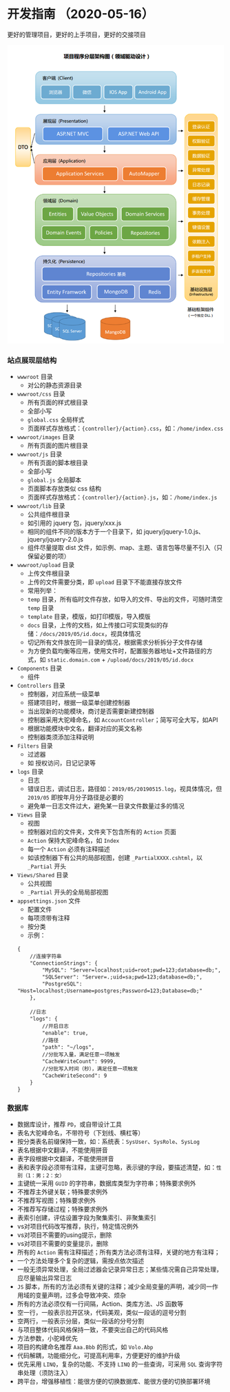 # 开发指南 （2020-05-16）
更好的管理项目，更好的上手项目，更好的交接项目

![项目分层架构](static/project/la.png)

### 站点展现层结构
- `wwwroot` 目录
    - 对公的静态资源目录
- `wwwroot/css` 目录
    - 所有页面的样式根目录
    - 全部小写
    - `global.css` 全局样式
    - 页面样式存放格式：`{controller}/{action}.css`，如：`/home/index.css`
- `wwwroot/images` 目录
    - 所有页面的图片根目录
- `wwwroot/js` 目录
    - 所有页面的脚本根目录
    - 全部小写
    - `global.js` 全局脚本
    - 页面脚本存放类似 css 结构
    - 页面样式存放格式：`{controller}/{action}.js`，如：`/home/index.js`
- `wwwroot/lib` 目录
    - 公共组件根目录
    - 如引用的 jquery 包，jquery/xxx.js
    - 相同的组件不同的版本方于一个目录下，如 jquery/jquery-1.0.js、jquery/jquery-2.0.js
    - 组件尽量提取 dist 文件，如示例、map、主题、语言包等尽量不引入（只保留必要的项）
- `wwwroot/upload` 目录
    - 上传文件根目录
    - 上传的文件需要分类，即 `upload` 目录下不能直接存放文件
    - 常用列举：
    - `temp` 目录，所有临时文件存放，如导入的文件、导出的文件，可随时清空 `temp` 目录
    - `template` 目录，模版，如打印模版，导入模版
    - `docs` 目录，上传的文档，如上传接口可实现类似的存储：`/docs/2019/05/id.docx`，视具体情况
    - 切记所有文件放在同一目录的情况，根据需求分析拆分子文件存储
    - 为方便负载均衡等应用，使用文件时，配置服务器地址+文件路径的方式，如 `static.domain.com` + `/upload/docs/2019/05/id.docx`
- `Components` 目录
    - 组件
- `Controllers` 目录
    - 控制器，对应系统一级菜单
    - 搭建项目时，根据一级菜单创建控制器
    - 当出现新的功能模块，商讨是否需要新建控制器
    - 控制器采用大驼峰命名，如 `AccountController`；简写可全大写，如API
    - 根据功能模块中文名，翻译对应的英文名称
    - 控制器类须添加注释说明
- `Filters` 目录
    - 过滤器
    - 如 授权访问，日记记录等
- `logs` 目录
    - 日志
    - 错误日志，调试日志，路径如：`2019/05/20190515.log`，视具体情况，但 `2019/05` 即按年月分子路径是必要的
    - 避免单一日志文件过大，避免某一目录文件数量过多的情况
- `Views` 目录
    - 视图
    - 控制器对应的文件夹，文件夹下包含所有的 `Action` 页面
    - `Action` 保持大驼峰命名，如 `Index`
    - 每一个 `Action` 必须有注释描述
    - 如该控制器下有公共的局部视图，创建 `_PartialXXXX.cshtml`，以 `_Partial` 开头
- `Views/Shared` 目录
    - 公共视图
    - `_Partial` 开头的全局局部视图
- `appsettings.json` 文件
    - 配置文件
    - 每项须带有注释
    - 按分类
    - 示例：
    ```
    {
        //连接字符串
        "ConnectionStrings": {
            "MySQL": "Server=localhost;uid=root;pwd=123;database=db;",
            "SQLServer": "Server=.;uid=sa;pwd=123;database=db;",
            "PostgreSQL": "Host=localhost;Username=postgres;Password=123;Database=db;"
        },

        //日志
        "logs": {
            //开启日志
            "enable": true,
            //路径
            "path": "~/logs",
            //分批写入量，满足任意一项触发
            "CacheWriteCount": 9999,
            //分批写入时间（秒），满足任意一项触发
            "CacheWriteSecond": 9
        }
    }
    ```

### 数据库
- 数据库设计，推荐 `PD`，或自带设计工具
- 表名大驼峰命名，不带符号（下划线、横杠等）
- 按分类表名前缀保持一致，如：系统表：`SysUser`、`SysRole`、`SysLog`
- 表名根据中文翻译，不能使用拼音
- 表字段根据中文翻译，不能使用拼音
- 表和表字段必须带有注释，主键可忽略，表示键的字段，要描述清楚，如：`性别（1：男；2：女）`
- 主键统一采用 `GUID` 的字符串，数据库类型为字符串；特殊要求例外
- 不推荐主外键关联；特殊要求例外
- 不推荐写视图；特殊要求例外
- 不推荐写存储过程；特殊要求例外
- 表索引创建，评估设置字段为聚集索引、非聚集索引
- vs对项目代码改写推荐，执行，特定情况例外
- vs对项目不需要的using提示，删除
- vs对项目不需要的变量提示，删除
- 所有的 `Action` 需有注释描述；所有类方法必须有注释，关键的地方有注释； 
- 一个方法处理多个复杂的逻辑，需按点依次描述
- 一般无须异常处理，全局过滤器会记录异常日志；某些情况需自己异常处理，应尽量输出异常日志
- `JS` 脚本，所有的方法必须有关键的注释；减少全局变量的声明，减少同一作用域的变量声明，过多会导致冲突、烦杂
- 所有的方法必须仅有一行间隔，Action、类库方法、JS 函数等
- 空一行，一般表示拉开区块，代码美观，类似一段话的逗号分割
- 空两行，一般表示分层，类似一段话的分号分割
- 与项目整体代码风格保持一致，不要突出自己的代码风格
- 方法参数，小驼峰优先
- 项目的构建命名推荐 `Aaa.Bbb` 的形式，如 `Volo.Abp`
- 代码解耦，功能细分化，可提高利用率，方便更好的维护升级
- 优先采用 `LINQ`，复杂的功能、不支持 `LINQ` 的一些查询，可采用 `SQL` 查询字符串处理（须防注入）
- 跨平台，增强移植性：能很方便的切换数据库、能很方便的切换部署环境